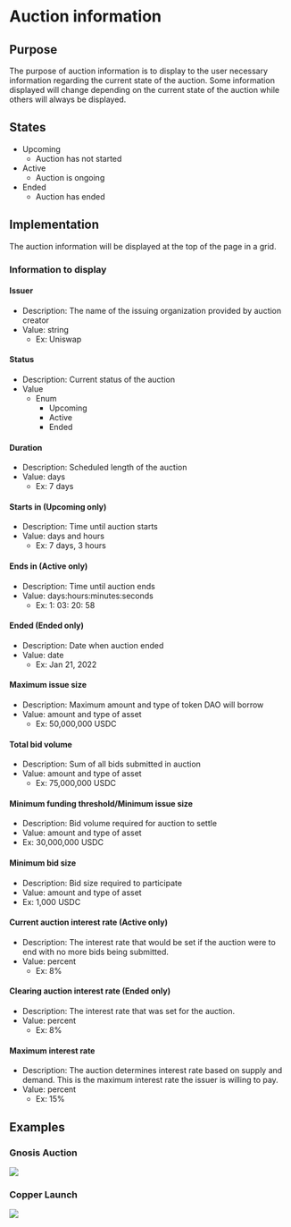 # Auction information

## Purpose

The purpose of auction information is to display to the user necessary information regarding the current state of the auction. Some information displayed will change depending on the current state of the auction while others will always be displayed.

## States

* Upcoming
  * Auction has not started
* Active
  * Auction is ongoing
* Ended
  * Auction has ended

## Implementation

The auction information will be displayed at the top of the page in a grid.

### Information to display

#### Issuer

* Description: The name of the issuing organization provided by auction creator
* Value: string
  * Ex: Uniswap

#### Status

* Description: Current status of the auction
* Value
  * Enum
    * Upcoming
    * Active
    * Ended

#### Duration

* Description: Scheduled length of the auction
* Value: days
  * Ex: 7 days

#### Starts in (Upcoming only)

* Description: Time until auction starts
* Value: days and hours
  * Ex: 7 days, 3 hours

#### Ends in (Active only)

* Description: Time until auction ends
* Value: days:hours:minutes:seconds
  * Ex: 1: 03: 20: 58

#### Ended (Ended only)

* Description: Date when auction ended
* Value: date
  * Ex: Jan 21, 2022

#### Maximum issue size

* Description: Maximum amount and type of token DAO will borrow
* Value: amount and type of asset
  * Ex: 50,000,000 USDC

#### Total bid volume

* Description: Sum of all bids submitted in auction
* Value: amount and type of asset
  * Ex: 75,000,000 USDC

#### Minimum funding threshold/Minimum issue size

* Description: Bid volume required for auction to settle
* Value: amount and type of asset
* Ex: 30,000,000 USDC

#### Minimum bid size

* Description: Bid size required to participate
* Value: amount and type of asset
* Ex: 1,000 USDC

#### Current auction interest rate (Active only)

* Description: The interest rate that would be set if the auction were to end with no more bids being submitted.
* Value: percent
  * Ex: 8%

#### Clearing auction interest rate (Ended only)

* Description: The interest rate that was set for the auction.
* Value: percent
  * Ex: 8%

#### Maximum interest rate

* Description: The auction determines interest rate based on supply and demand. This is the maximum interest rate the issuer is willing to pay.
* Value: percent
  * Ex: 15%

## Examples

### Gnosis Auction

![](../../../../../spec/assets/gnosis/auction\_details.png)

### Copper Launch

![](../../../../../spec/assets/copper/auction\_details.png)

